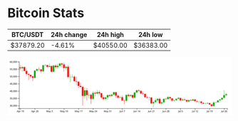 # Bitcoin Stats

BTC/USDT|24h change|24h high|24h low|
|---|---|---|---|
|$37879.20|-4.61%|$40550.00|$36383.00|

<img src="./chart.svg">

